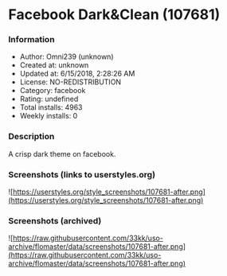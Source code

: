 # Facebook Dark&Clean (107681)

### Information
- Author: Omni239 (unknown)
- Created at: unknown
- Updated at: 6/15/2018, 2:28:26 AM
- License: NO-REDISTRIBUTION
- Category: facebook
- Rating: undefined
- Total installs: 4963
- Weekly installs: 0


### Description
A crisp dark theme on facebook.


### Screenshots (links to userstyles.org)
![https://userstyles.org/style_screenshots/107681-after.png](https://userstyles.org/style_screenshots/107681-after.png)


### Screenshots (archived)
![https://raw.githubusercontent.com/33kk/uso-archive/flomaster/data/screenshots/107681-after.png](https://raw.githubusercontent.com/33kk/uso-archive/flomaster/data/screenshots/107681-after.png)
